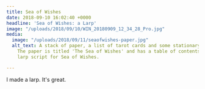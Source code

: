 ```yaml
---
title: Sea of Wishes
date: 2018-09-10 16:02:40 +0000
headline: 'Sea of Wishes: a Larp'
image: "/uploads/2018/09/10/WIN_20180909_12_34_28_Pro.jpg"
media:
  image: "/uploads/2018/09/11/seaofwishes-paper.jpg"
  alt_text: A stack of paper, a list of tarot cards and some stationary on a desk.
    The paper is titled 'The Sea of Wishes' and has a table of contents. This is the
    larp script for Sea of Wishes.

---
```

I made a larp. It's great.